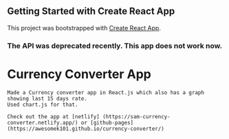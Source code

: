 ## Getting Started with Create React App

This project was bootstrapped with [Create React App](https://github.com/facebook/create-react-app).

### The API was deprecated recently. This app does not work now.

# Currency Converter App
    Made a Currency converter app in React.js which also has a graph showing last 15 days rate.
    Used chart.js for that.

    Check out the app at [netlify] (https://sam-currency-converter.netlify.app/) or [github-pages] (https://awesomek101.github.io/currency-converter/)
